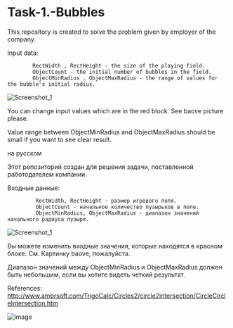 # Task-1.-Bubbles
This repository is created to solve the problem given by employer of the company.

Input data:

            RectWidth , RectHeight - the size of the playing field. 
            ObjectCount - the initial number of bubbles in the field.
            ObjectMinRadius , ObjectMaxRadius - the range of values for the bubble's initial radius.
             
![Screenshot_1](https://user-images.githubusercontent.com/22438366/94359191-e8053480-00e8-11eb-9fd2-f3945f0c466f.jpg)

You can change input values which are in the red block. See baove picture please.

Value range between ObjectMinRadius and  ObjectMaxRadius should be small if you want to see clear result.



на русском

Этот репозиторий создан для решения задачи, поставленной работодателем компании.

Входные данные:

             RectWidth, RectHeight - размер игрового поля.
             ObjectCount - начальное количество пузырьков в поле.
             ObjectMinRadius, ObjectMaxRadius - диапазон значений начального радиуса пузыря.

![Screenshot_1](https://user-images.githubusercontent.com/22438366/94359191-e8053480-00e8-11eb-9fd2-f3945f0c466f.jpg)

Вы можете изменить входные значения, которые находятся в красном блоке. См. Картинку baove, пожалуйста.

Диапазон значений между ObjectMinRadius и ObjectMaxRadius должен быть небольшим, если вы хотите видеть четкий результат.







References:
http://www.ambrsoft.com/TrigoCalc/Circles2/circle2intersection/CircleCircleIntersection.htm

![image](https://user-images.githubusercontent.com/22438366/94359590-acb83500-00eb-11eb-8fbf-1c93d7fea49f.png)

             
         
              

 



